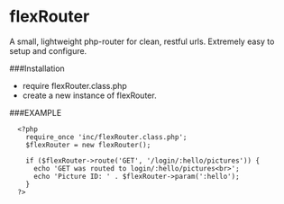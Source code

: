 # flexRouter
A small, lightweight php-router for clean, restful urls. Extremely easy to setup and configure.


###Installation
- require flexRouter.class.php
- create a new instance of flexRouter. 

###EXAMPLE

      <?php
        require_once 'inc/flexRouter.class.php';
        $flexRouter = new flexRouter();
      
        if ($flexRouter->route('GET', '/login/:hello/pictures')) {
          echo 'GET was routed to login/:hello/pictures<br>';
          echo 'Picture ID: ' . $flexRouter->param(':hello');
        }  
      ?>
